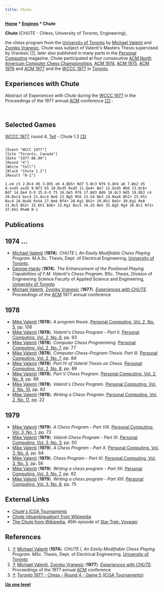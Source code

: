 ```yaml
---
title: Chute
---
```

**[Home](Home "Home") * [Engines](Engines "Engines") * Chute**

**Chute** (CHUTE - CHess, University of Toronto, Engineering),

the chess program from the [University of Toronto](University_of_Toronto "University of Toronto") by [Michael Valenti](Michael_Valenti "Michael Valenti") and [Zvonko Vranesic](Zvonko_Vranesic "Zvonko Vranesic"). Chute was subject of Valenti's Masters Thesis supervised by Vranesic <a id="cite-note-1" href="#cite-ref-1">[1]</a>, later also published in many parts in the [Personal Computing](Personal_Computing "Personal Computing") magazine. Chute participated at four consecutive [ACM North American Computer Chess Championships](ACM_North_American_Computer_Chess_Championship "ACM North American Computer Chess Championship"), [ACM 1974](ACM_1974 "ACM 1974"), [ACM 1975](ACM_1975 "ACM 1975"), [ACM 1976](ACM_1976 "ACM 1976") and [ACM 1977](ACM_1977 "ACM 1977") and the [WCCC 1977](WCCC_1977 "WCCC 1977") in [Toronto](https://en.wikipedia.org/wiki/Toronto).

## Experiences with Chute

Abstract of *Experiences with Chute* during the [WCCC 1977](WCCC_1977 "WCCC 1977") in the Proceedings of the 1977 annual [ACM](ACM "ACM") conference <a id="cite-note-2" href="#cite-ref-2">[2]</a> :

```C++This paper describes some of the experiences with CHUTE (CHess, University of Toronto, Engineering), an easily modifiable chess playing program. The basic characteristics of the program are discussed. The game [tree look-ahead](Search "Search") procedure used in the program does not employ a [static position analysis](Evaluation "Evaluation"), but selects the best path strictly on the basis of dynamic move analysis.

```

```C++A brief discussion of heuristics is given, along with some of the problems encountered in their implementation. The program has an [opening book](Opening_Book "Opening Book")  designed to take other chess playing programs out of their books. 

```

## Selected Games

[WCCC 1977](WCCC_1977 "WCCC 1977"), round 4, [Tell](Tell "Tell") - Chute 1.2 <a id="cite-note-3" href="#cite-ref-3">[3]</a>

```

[Event "WCCC 1977"]
[Site "Toronto, Canada"]
[Date "1977.08.09"]
[Round "4"]
[White "Tell"]
[Black "Chute 1.2"]
[Result "0-1"]

1.e4 c5 2.Bc4 d6 3.Qh5 e6 4.Bb5+ Nd7 5.Nc3 Nf6 6.Qh4 a6 7.Be2 d5 
8.exd5 exd5 9.Nf3 b5 10.Nxd5 Nxd5 11.Qe4+ Be7 12.Qxd5 Nb6 13.Qc6+ 
Bd7 14.Qe4 O-O 15.O-O f5 16.Qe5 Rf6 17.Bd3 Bd6 18.Qc3 Nd5 19.Qb3 c4 
20.Bxc4 bxc4 21.Qxc4 Be6 22.Ng5 Rh6 23.h4 Ne3 24.Nxe6 Bh2+ 25.Kh1 
Nxc4 26.Nxd8 Rxh4 27.Ne6 Bf4+ 28.Kg1 Bh2+ 29.Kh1 Be5+ 30.Kg1 Re8 
31.Nc5 Bh2+ 32.Kh1 Bd6+ 33.Kg1 Bxc5 34.d3 Ne5 35.Bg5 Rg4 36.Bc1 Nf3+ 
37.Kh1 Rh4# 0-1 

```

## Publications

## 1974 ...

- [Michael Valenti](Michael_Valenti "Michael Valenti") (**1974**). *CHUTE I, An Easily Modifiable Chess Playing Program*. M.A.Sc. Thesis, Dept. of Electrical Engineering, [University of Toronto](University_of_Toronto "University of Toronto").
- [George Hardy](http://ca.linkedin.com/pub/george-hardy/39/b08/503) (**1974**). *The Enhancement of the Positional Playing Capabilities of F.M. Valenti's Chess Program*. BSc. Thesis, Division of Engineering Science Faculty of Applied Science and Engineering, [University of Toronto](University_of_Toronto "University of Toronto")
- [Michael Valenti](Michael_Valenti "Michael Valenti"), [Zvonko Vranesic](Zvonko_Vranesic "Zvonko Vranesic") (**1977**). *[Experiences with CHUTE](http://portal.acm.org/citation.cfm?id=810241)*. Proceedings of the [ACM](ACM "ACM") 1977 annual conference

## 1978

- [Mike Valenti](Michael_Valenti "Michael Valenti") (**1978**). *A program thesis*. [Personal Computing, Vol. 2, No. 5](Personal_Computing#2_5 "Personal Computing"), pp. 108
- [Mike Valenti](Michael_Valenti "Michael Valenti") (**1978**). *Valenti's Chess Program - Part II*. [Personal Computing, Vol. 2, No. 6](Personal_Computing#2_6 "Personal Computing"), pp. 93
- [Mike Valenti](Michael_Valenti "Michael Valenti") (**1978**). *Computer Chess Programming*. [Personal Computing, Vol. 2, No. 7](Personal_Computing#2_7 "Personal Computing"), pp. 77
- [Mike Valenti](Michael_Valenti "Michael Valenti") (**1978**). *Computer-Chess-Program-Thesis: Part III*. [Personal Computing, Vol. 2, No. 7](Personal_Computing#2_7 "Personal Computing"), pp. 84
- [Mike Valenti](Michael_Valenti "Michael Valenti") (**1978**). *Part IV of Valenti Thesis on Chess*. [Personal Computing, Vol. 2, No. 8](Personal_Computing#2_8 "Personal Computing"), pp. 89
- [Mike Valenti](Michael_Valenti "Michael Valenti") (**1978**). *Part V Chess Program*. [Personal Computing, Vol. 2, No. 9](Personal_Computing#2_9 "Personal Computing"), pp. 88
- [Mike Valenti](Michael_Valenti "Michael Valenti") (**1978**). *Valenti's Chess Program*. [Personal Computing, Vol. 2, No. 10](Personal_Computing#2_10 "Personal Computing"), pp. 82
- [Mike Valenti](Michael_Valenti "Michael Valenti") (**1978**). *Writing a Chess Program*. [Personal Computing, Vol. 2, No. 11](Personal_Computing#2_11 "Personal Computing"), pp. 22

## 1979

- [Mike Valenti](Michael_Valenti "Michael Valenti") (**1979**). *A Chess Program - Part VIII*. [Personal Computing, Vol. 3, No. 1](Personal_Computing#3_1 "Personal Computing"), pp. 73
- [Mike Valenti](Michael_Valenti "Michael Valenti") (**1979**). *Valenti Chess Program - Part IX*. [Personal Computing, Vol. 3, No. 3](Personal_Computing#3_3 "Personal Computing"), pp. 50
- [Mike Valenti](Michael_Valenti "Michael Valenti") (**1979**). *A Chess Program - Part X*. [Personal Computing, Vol. 3, No. 4](Personal_Computing#3_4 "Personal Computing"), pp. 64
- [Mike Valenti](Michael_Valenti "Michael Valenti") (**1979**). *Chess Program - Part XI*. [Personal Computing, Vol. 3, No. 5](Personal_Computing#3_5 "Personal Computing"), pp. 56
- [Mike Valenti](Michael_Valenti "Michael Valenti") (**1979**). *Writing a chess program - Part XII*. [Personal Computing, Vol. 3, No. 7](Personal_Computing#3_7 "Personal Computing"), pp. 82
- [Mike Valenti](Michael_Valenti "Michael Valenti") (**1979**). *Writing a chess program - Part XIII*. [Personal Computing, Vol. 3, No. 8](Personal_Computing#3_8 "Personal Computing"), pp. 75

## External Links

- [Chute's ICGA Tournaments](https://www.game-ai-forum.org/icga-tournaments/program.php?id=436)
- [Chute (disambiguation) from Wikipedia](https://en.wikipedia.org/wiki/Chute)
- [The Chute from Wikipedia](https://en.wikipedia.org/wiki/The_Chute), 45th episode of [Star Trek: Voyager](https://en.wikipedia.org/wiki/Star_Trek:_Voyager)

## References

1. <a id="cite-ref-1" href="#cite-note-1">↑</a> [Michael Valenti](Michael_Valenti "Michael Valenti") (**1974**). *CHUTE I, An Easily Modifiable Chess Playing Program*. MSc. Thesis, Dept. of Electrical Engineering, [University of Toronto](University_of_Toronto "University of Toronto")
1. <a id="cite-ref-2" href="#cite-note-2">↑</a> [Michael Valenti](Michael_Valenti "Michael Valenti"), [Zvonko Vranesic](Zvonko_Vranesic "Zvonko Vranesic") (**1977**). *[Experiences with CHUTE](http://portal.acm.org/citation.cfm?id=810241)*. Proceedings of the 1977 annual [ACM](ACM "ACM") conference
1. <a id="cite-ref-3" href="#cite-note-3">↑</a> [Toronto 1977 - Chess - Round 4 - Game 5 (ICGA Tournaments)](http://www.game-ai-forum.org/icga-tournaments/round.php?tournament=18&round=4&id=5)

**[Up one level](Engines "Engines")**


